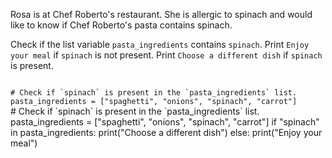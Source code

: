 Rosa is at Chef Roberto's restaurant. She is allergic to spinach and would like to know if Chef Roberto's pasta contains spinach.

Check if the list variable `pasta_ingredients` contains `spinach`.
Print `Enjoy your meal` if `spinach` is not present.
Print `Choose a different dish` if `spinach` is present.

<codeblock language="python" type="exercise" testMode="fixedInput">
<code>
# Check if `spinach` is present in the `pasta_ingredients` list.
pasta_ingredients = ["spaghetti", "onions", "spinach", "carrot"]
</code>

<solution>
# Check if `spinach` is present in the `pasta_ingredients` list.
pasta_ingredients = ["spaghetti", "onions", "spinach", "carrot"]
if "spinach" in pasta_ingredients:
  print("Choose a different dish")
else:
  print("Enjoy your meal")
</solution>
</codeblock>
